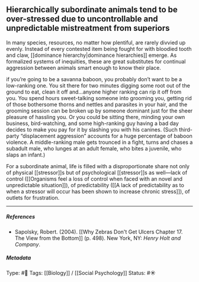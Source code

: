 ## Hierarchically subordinate animals tend to be over-stressed due to uncontrollable and unpredictable mistreatment from superiors # 

In many species, resources, no matter how plentiful, are rarely divvied up evenly. Instead of every contested item being fought for with bloodied tooth and claw, [[dominance hierarchy|dominance hierarchies]] emerge. As formalized systems of inequities, these are great substitutes for continual aggression between animals smart enough to know their place.

if you’re going to be a savanna baboon, you probably don’t want to be a low-ranking one. You sit there for two minutes digging some root out of the ground to eat, clean it off and…anyone higher ranking can rip it off from you. You spend hours sweet-talking someone into grooming you, getting rid of those bothersome thorns and nettles and parasites in your hair, and the grooming session can be broken up by someone dominant just for the sheer pleasure of hassling you. Or you could be sitting there, minding your own business, bird-watching, and some high-ranking guy having a bad day decides to make you pay for it by slashing you with his canines. (Such third-party “displacement aggression” accounts for a huge percentage of baboon violence. A middle-ranking male gets trounced in a fight, turns and chases a subadult male, who lunges at an adult female, who bites a juvenile, who slaps an infant.) 

For a subordinate animal, life is filled with a disproportionate share not only of physical [[stressor]]s but of psychological [[stressor]]s as well—lack of control ([[Organisms feel a loss of control when faced with an novel and unpredictable situation]]), of predictability ([[A lack of predictability as to when a stressor will occur has been shown to increase chronic stress]]), of outlets for frustration.

___

##### References

- Sapolsky, Robert. (2004). [[Why Zebras Don't Get Ulcers Chapter 17. The View from the Bottom]] (p. 498). New York, NY: _Henry Holt and Company_.

##### Metadata

Type: #🔴 
Tags: [[Biology]] / [[Social Psychology]] 
Status: #☀️ 
